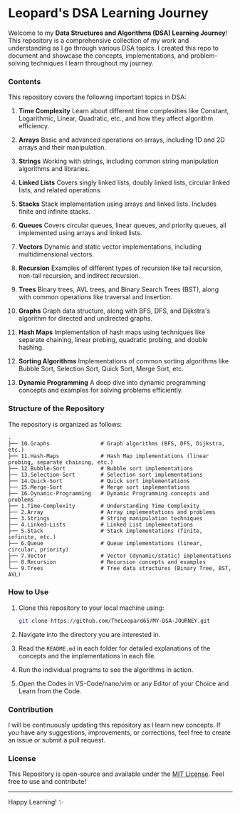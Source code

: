 # Leopard's DSA Learning Journey

Welcome to my **Data Structures and Algorithms (DSA) Learning Journey**! This repository is a comprehensive collection of my work and understanding as I go through various DSA topics. I created this repo to document and showcase the concepts, implementations, and problem-solving techniques I learn throughout my journey.

### Contents

This repository covers the following important topics in DSA:

1. **Time Complexity**
   Learn about different time complexities like Constant, Logarithmic, Linear, Quadratic, etc., and how they affect algorithm efficiency.

2. **Arrays**
   Basic and advanced operations on arrays, including 1D and 2D arrays and their manipulation.

3. **Strings**
   Working with strings, including common string manipulation algorithms and libraries.

4. **Linked Lists**
   Covers singly linked lists, doubly linked lists, circular linked lists, and related operations.

5. **Stacks** 
   Stack implementation using arrays and linked lists. Includes finite and infinite stacks.

6. **Queues** 
   Covers circular queues, linear queues, and priority queues, all implemented using arrays and linked lists.

7. **Vectors** 
   Dynamic and static vector implementations, including multidimensional vectors.

8. **Recursion** 
   Examples of different types of recursion like tail recursion, non-tail recursion, and indirect recursion.

9. **Trees** 
   Binary trees, AVL trees, and Binary Search Trees (BST), along with common operations like traversal and insertion.

10. **Graphs** 
    Graph data structure, along with BFS, DFS, and Dijkstra's algorithm for directed and undirected graphs.

11. **Hash Maps** 
    Implementation of hash maps using techniques like separate chaining, linear probing, quadratic probing, and double hashing.

12. **Sorting Algorithms** 
    Implementations of common sorting algorithms like Bubble Sort, Selection Sort, Quick Sort, Merge Sort, etc.

13. **Dynamic Programming** 
    A deep dive into dynamic programming concepts and examples for solving problems efficiently.

### Structure of the Repository

The repository is organized as follows:

```
.
├── 10.Graphs                # Graph algorithms (BFS, DFS, Dijkstra, etc.)
├── 11.Hash-Maps             # Hash Map implementations (linear probing, separate chaining, etc.)
├── 12.Bubble-Sort           # Bubble sort implementations
├── 13.Selection-Sort        # Selection sort implementations
├── 14.Quick-Sort            # Quick sort implementations
├── 15.Merge-Sort            # Merge sort implementations
├── 16.Dynamic-Programming   # Dynamic Programming concepts and problems
├── 1.Time-Complexity        # Understanding Time Complexity
├── 2.Array                  # Array implementations and problems
├── 3.Strings                # String manipulation techniques
├── 4.Linked-Lists           # Linked List implementations
├── 5.Stack                  # Stack implementations (finite, infinite, etc.)
├── 6.Queue                  # Queue implementations (linear, circular, priority)
├── 7.Vector                 # Vector (dynamic/static) implementations
├── 8.Recursion              # Recursion concepts and examples
└── 9.Trees                  # Tree data structures (Binary Tree, BST, AVL)
```

### How to Use

1. Clone this repository to your local machine using:
    ```bash
    git clone https://github.com/TheLeopard65/MY-DSA-JOURNEY.git
    ```

2. Navigate into the directory you are interested in.

3. Read the `README.md` in each folder for detailed explanations of the concepts and the implementations in each file.

4. Run the individual programs to see the algorithms in action.

5. Open the Codes in VS-Code/nano/vim or any Editor of your Choice and Learn from the Code.

### Contribution

I will be continuously updating this repository as I learn new concepts. If you have any suggestions, improvements, or corrections, feel free to create an issue or submit a pull request.

### License

This Repository is open-source and available under the [MIT License](LICENSE). Feel free to use and contribute!

---

Happy Learning! ✨
